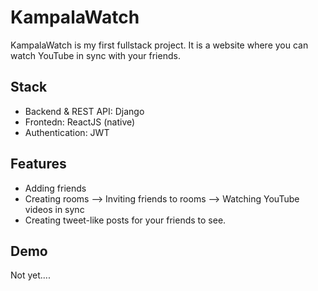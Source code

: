 # KampalaWatch

KampalaWatch is my first fullstack project. It is a website where you can watch YouTube in sync with your friends.

## Stack
- Backend & REST API: Django
- Frontedn: ReactJS (native)
- Authentication: JWT

## Features
 - Adding friends
 - Creating rooms --> Inviting friends to rooms --> Watching YouTube videos in sync
 - Creating tweet-like posts for your friends to see.
 
 ## Demo
 Not yet....
